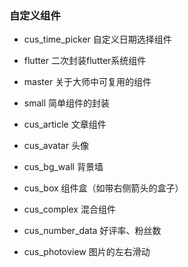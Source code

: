 ### 自定义组件

- cus_time_picker 自定义日期选择组件
- flutter 二次封装flutter系统组件
- master 关于大师中可复用的组件
- small 简单组件的封装

- cus_article 文章组件
- cus_avatar 头像
- cus_bg_wall 背景墙
- cus_box 组件盒（如带右侧箭头的盒子）
- cus_complex 混合组件
- cus_number_data 好评率、粉丝数
- cus_photoview 图片的左右滑动



